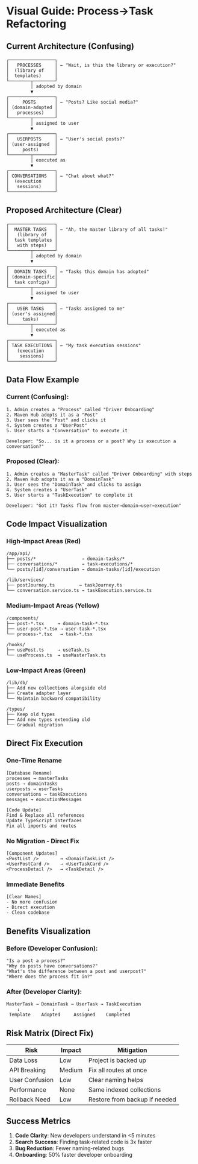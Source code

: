 # Visual Guide: Process→Task Refactoring

## Current Architecture (Confusing)
```
┌─────────────────┐
│   PROCESSES     │ ← "Wait, is this the library or execution?"
│  (library of    │
│  templates)     │
└────────┬────────┘
         │ adopted by domain
         ▼
┌─────────────────┐
│     POSTS       │ ← "Posts? Like social media?"
│ (domain-adopted │
│   processes)    │
└────────┬────────┘
         │ assigned to user
         ▼
┌─────────────────┐
│   USERPOSTS     │ ← "User's social posts?"
│ (user-assigned  │
│     posts)      │
└────────┬────────┘
         │ executed as
         ▼
┌─────────────────┐
│ CONVERSATIONS   │ ← "Chat about what?"
│  (execution     │
│   sessions)     │
└─────────────────┘
```

## Proposed Architecture (Clear)
```
┌─────────────────┐
│  MASTER TASKS   │ ← "Ah, the master library of all tasks!"
│   (library of   │
│  task templates │
│   with steps)   │
└────────┬────────┘
         │ adopted by domain
         ▼
┌─────────────────┐
│  DOMAIN TASKS   │ ← "Tasks this domain has adopted"
│ (domain-specific│
│  task configs)  │
└────────┬────────┘
         │ assigned to user
         ▼
┌─────────────────┐
│   USER TASKS    │ ← "Tasks assigned to me"
│ (user's assigned│
│     tasks)      │
└────────┬────────┘
         │ executed as
         ▼
┌─────────────────┐
│ TASK EXECUTIONS │ ← "My task execution sessions"
│   (execution    │
│    sessions)    │
└─────────────────┘
```

## Data Flow Example

### Current (Confusing):
```
1. Admin creates a "Process" called "Driver Onboarding"
2. Maven Hub adopts it as a "Post" 
3. User sees the "Post" and clicks it
4. System creates a "UserPost"
5. User starts a "Conversation" to execute it

Developer: "So... is it a process or a post? Why is execution a conversation?"
```

### Proposed (Clear):
```
1. Admin creates a "MasterTask" called "Driver Onboarding" with steps
2. Maven Hub adopts it as a "DomainTask"
3. User sees the "DomainTask" and clicks to assign
4. System creates a "UserTask" 
5. User starts a "TaskExecution" to complete it

Developer: "Got it! Tasks flow from master→domain→user→execution"
```

## Code Impact Visualization

### High-Impact Areas (Red)
```
/app/api/
├── posts/*                 → domain-tasks/*
├── conversations/*         → task-executions/*
└── posts/[id]/conversation → domain-tasks/[id]/execution

/lib/services/
├── postJourney.ts         → taskJourney.ts
└── conversation.service.ts → taskExecution.service.ts
```

### Medium-Impact Areas (Yellow)
```
/components/
├── post-*.tsx     → domain-task-*.tsx
├── user-post-*.tsx → user-task-*.tsx
└── process-*.tsx   → task-*.tsx

/hooks/
├── usePost.ts     → useTask.ts
└── useProcess.ts  → useMasterTask.ts
```

### Low-Impact Areas (Green)
```
/lib/db/
├── Add new collections alongside old
├── Create adapter layer
└── Maintain backward compatibility

/types/
├── Keep old types
├── Add new types extending old
└── Gradual migration
```

## Direct Fix Execution

### One-Time Rename
```
[Database Rename]
processes → masterTasks
posts → domainTasks
userposts → userTasks
conversations → taskExecutions
messages → executionMessages

[Code Update]
Find & Replace all references
Update TypeScript interfaces
Fix all imports and routes
```

### No Migration - Direct Fix
```
[Component Updates]
<PostList />        → <DomainTaskList />
<UserPostCard />    → <UserTaskCard />
<ProcessDetail />   → <TaskDetail />
```

### Immediate Benefits
```
[Clear Names]
- No more confusion
- Direct execution
- Clean codebase
```

## Benefits Visualization

### Before (Developer Confusion):
```
"Is a post a process?"
"Why do posts have conversations?"
"What's the difference between a post and userpost?"
"Where does the process fit in?"
```

### After (Developer Clarity):
```
MasterTask → DomainTask → UserTask → TaskExecution
    ↓            ↓            ↓           ↓
 Template    Adopted     Assigned    Completed
```

## Risk Matrix (Direct Fix)

| Risk | Impact | Mitigation |
|------|--------|------------|
| Data Loss | Low | Project is backed up |
| API Breaking | Medium | Fix all routes at once |
| User Confusion | Low | Clear naming helps |
| Performance | None | Same indexed collections |
| Rollback Need | Low | Restore from backup if needed |

## Success Metrics

1. **Code Clarity**: New developers understand in <5 minutes
2. **Search Success**: Finding task-related code is 3x faster
3. **Bug Reduction**: Fewer naming-related bugs
4. **Onboarding**: 50% faster developer onboarding